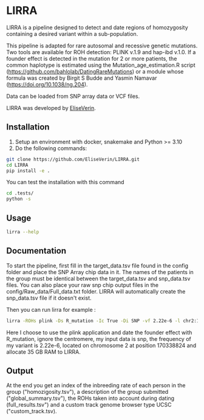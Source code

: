 # LIRRA

LIRRA is a pipeline designed to detect and date regions of homozygosity containing a desired variant within a sub-population.

This pipeline is adapted for rare autosomal and recessive genetic mutations. Two tools are available for ROH detection: PLINK v.1.9 and hap-ibd v.1.0. If a founder effect is detected in the mutation for 2 or more patients, the common haplotype is estimated using the Mutation_age_estimation.R script (<https://github.com/bahlolab/DatingRareMutations>) or a module whose formula was created by Birgit S Budde and Yasmin Namavar (<https://doi.org/10.1038/ng.204>).

Data can be loaded from SNP array data or VCF files.

LIRRA was developed by [EliseVerin](https://github.com/EliseVerin/).

## Installation

1) Setup an environment with docker, snakemake and Python >= 3.10
2) Do the following commands:

```bash
git clone https://github.com/EliseVerin/LIRRA.git
cd LIRRA
pip install -e .
```

You can test the installation with this command

```bash
cd .tests/
python -s 
```

## Usage

```bash
lirra --help 
```

## Documentation

To start the pipeline, first fill in the target_data.tsv file found in the config folder and place the SNP Array chip data in it. The names of the patients in the group must be identical between the target_data.tsv and snp_data.tsv files. You can also place your raw snp chip output files in the config/Raw_data/Full_data.txt folder. LIRRA will automatically create the snp_data.tsv file if it doesn't exist.

Then you can run lirra for example :

```bash
lirra -ROHs plink -Ds R_mutation -Ic True -Di SNP -vf 2.22e-6 -l chr2:170338824 -r 35
```

Here I choose to use the plink application and date the founder effect with R_mutation, ignore the centromere, my input data is snp, the frequency of my variant is 2.22e-6, located on chromosome 2 at position 170338824 and allocate 35 GB RAM to LIRRA.

## Output

At the end you get an index of the inbreeding rate of each person in the group ("homozigosity.tsv"), a description of the group submitted ("global_summary.tsv"), the ROHs taken into account during dating (full_results.tsv") and a custom track genome browser type UCSC ("custom_track.tsv).
